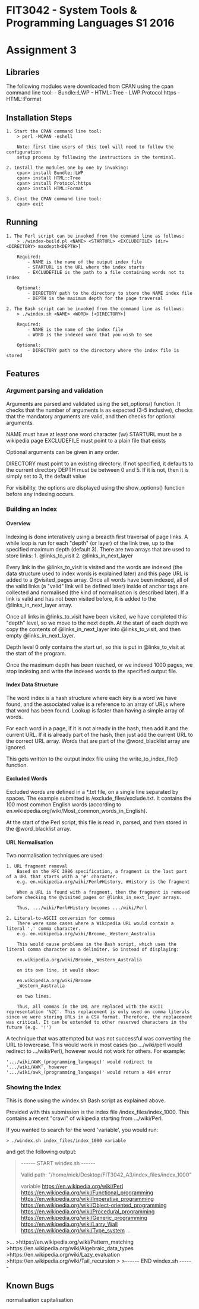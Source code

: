 # FIT3042 - System Tools & Programming Languages S1 2016
# Assignment 3

## Libraries
The following modules were downloaded from CPAN using the cpan command line tool:
	- Bundle::LWP
	- HTML::Tree
	- LWP:Protocol:https
	- HTML::Format

## Installation Steps

	1. Start the CPAN command line tool:
		> perl -MCPAN -eshell

		Note: first time users of this tool will need to follow the configuration
		setup process by following the instructions in the terminal.

	2. Install the modules one by one by invoking:
		cpan> install Bundle::LWP
		cpan> install HTML::Tree
		cpan> install Protocol:https
		cpan> install HTML:Format

	3. Clost the CPAN command line tool:
		cpan> exit

## Running

	1. The Perl script can be invoked from the command line as follows:
		> ./windex-build.pl <NAME> <STARTURL> <EXCLUDEFILE> [dir=<DIRECTORY> maxdepth<DEPTH>]

		Required:
			- NAME is the name of the output index file
			- STARTURL is the URL where the index starts
			- EXCLUDEFILE is the path to a file containing words not to index

		Optional:
			- DIRECTORY path to the directory to store the NAME index file
			- DEPTH is the maximum depth for the page traversal

	2. The Bash script can be invoked from the command line as follows:
		> ./windex.sh <NAME> <WORD> [<DIRECTORY>]

		Required:
			- NAME is the name of the index file
			- WORD is the indexed word that you wish to see

		Optional:
			- DIRECTORY path to the directory where the index file is stored

## Features

### Argument parsing and validation
Arguments are parsed and validated using the set_options() function. It checks that the number of arguments is as expected (3-5 inclusive), checks that the mandatory arguments are valid, and then checks for optional arguments.

NAME must have at least one word character (\w)
STARTURL must be a wikipedia page
EXCLUDEFILE must point to a plain file that exists

Optional arguments can be given in any order.

DIRECTORY must point to an existing directory. If not specified, it defaults to the current directory
DEPTH must be between 0 and 5. If it is not, then it is simply set to 3, the default value

For visibility, the options are displayed using the show_options() function before any indexing occurs.

### Building an Index

#### Overview
Indexing is done interatively using a breadth first traversal of page links. A while loop is run for each "depth" (or layer) of the link tree, up to the specified maximum depth (default 3). There are two arrays that are used to store links:
	1. @links_to_visit
	2. @links_in_next_layer

Every link in the @links_to_visit is visited and the words are indexed (the data structure used to index words is explained later) and this page URL is added to a @visited_pages array. Once all words have been indexed, all of the valid links (a "valid" link will be defined later) inside of anchor tags are collected and normalised (the kind of normalisation is described later). If a link is valid and has not been visited before, it is added to the @links_in_next_layer array.

Once all links in @links_to_visit have been visited, we have completed this "depth" level, so we move to the next depth. At the start of each depth we copy the contents of @links_in_next_layer into @links_to_visit, and then empty @links_in_next_layer.

Depth level 0 only contains the start url, so this is put in @links_to_visit at the start of the program.

Once the maximum depth has been reached, or we indexed 1000 pages, we stop indexing and write the indexed words to the specified output file.

#### Index Data Structure
The word index is a hash structure where each key is a word we have found, and the associated value is a reference to an array of URLs where that word has been found. Lookup is faster than having a simple array of words.

For each word in a page, if it is not already in the hash, then add it and the current URL. If it is already part of the hash, then just add the current URL to the correct URL array. Words that are part of the @word_blacklist array are ignored.

This gets written to the output index file using the write_to_index_file() function.

#### Excluded Words
Excluded words are defined in a *.txt file, on a single line separated by spaces. The example submitted is /exclude_files/exclude.txt. It contains the 100 most common English words (according to en.wikiepedia.org/wiki/Most_common_words_in_English).

At the start of the Perl script, this file is read in, parsed, and then stored in the @word_blacklist array.

#### URL Normalisation
Two normalisation techniques are used:

	1. URL fragment removal
		Based on the RFC 3986 specification, a fragment is the last part of a URL that starts with a '#' character.
		e.g. en.wikipedia.org/wiki/Perl#History, #History is the fragment

		When a URL is found with a fragment, then the fragment is removed before checking the @visited_pages or @links_in_next_layer arrays.

		Thus, .../wiki/Perl#History becomes .../wiki/Perl

	2. Literal-to-ASCII conversion for commas
		There were some cases where a Wikipedia URL would contain a literal ',' comma character.
		e.g. en.wikipedia.org/wiki/Broome,_Western_Australia

		This would cause problems in the Bash script, which uses the literal comma character as a delimiter. So instead of displaying:
		
		en.wikipedia.org/wiki/Broome,_Western_Australia
		
		on its own line, it would show:
		
		en.wikipedia.org/wiki/Broome
		_Western_Australia

		on two lines.

		Thus, all commas in the URL are replaced with the ASCII representation '%2C'. This replacement is only used on comma literals since we were storing URLs in a CSV format. Therefore, the replacement was critical. It can be extended to other reserved characters in the future (e.g. '!')

A technique that was attempted but was not successful was converting the URL to lowercase. This would work in most cases (so .../wiki/perl would redirect to .../wiki/Perl), however would not work for others. For example:

	'.../wiki/AWK_(programming_language)' would redirect to '.../wiki/AWK', however
	'.../wiki/awk_(programming_language)' would return a 404 error

### Showing the Index
This is done using the windex.sh Bash script as explained above.

Provided with this submission is the index file /index_files/index_1000. This contains a recent "crawl" of wikipedia starting from .../wiki/Perl.

If you wanted to search for the word 'variable', you would run:

	> ./windex.sh index_files/index_1000 variable

and get the following output:

>------ START windex.sh ------
>
>Valid path: "/home/nick/Desktop/FIT3042_A3/index_files/index_1000"
>
>variable
>https://en.wikipedia.org/wiki/Perl
>https://en.wikipedia.org/wiki/Functional_programming
>https://en.wikipedia.org/wiki/Imperative_programming
>https://en.wikipedia.org/wiki/Object-oriented_programming
>https://en.wikipedia.org/wiki/Procedural_programming
>https://en.wikipedia.org/wiki/Generic_programming
>https://en.wikipedia.org/wiki/Larry_Wall
>https://en.wikipedia.org/wiki/Type_system
>...
<LOTS OF LINKS>
>...
>https://en.wikipedia.org/wiki/Pattern_matching
>https://en.wikipedia.org/wiki/Algebraic_data_types
>https://en.wikipedia.org/wiki/Lazy_evaluation
>https://en.wikipedia.org/wiki/Tail_recursion
>
>------ END windex.sh ------


## Known Bugs
normalisation capitalisation